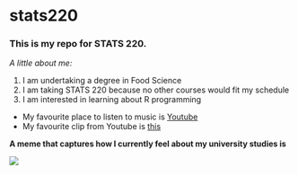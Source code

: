 # stats220

### This is my repo for STATS 220. 

*A little about me:*

<!--- numbered lists --->
1. I am undertaking a degree in Food Science
2. I am taking STATS 220 because no other courses would fit my schedule
3. I am interested in learning about R programming
<!--- unordered lists --->
* My favourite place to listen to music is [Youtube](https://www.youtube.com/)
* My favourite clip from Youtube is [this](https://youtu.be/dQw4w9WgXcQ?feature=shared)

**A meme that captures how I currently feel about my university studies is** 

![](https://media1.tenor.com/m/47qpxBq_Tw0AAAAd/cat-cat-meme.gif)
